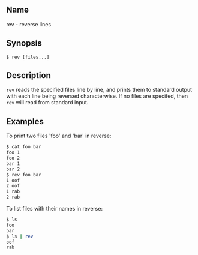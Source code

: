 ## Name

rev - reverse lines

## Synopsis

```*sh
$ rev [files...]
```

## Description

`rev` reads the specified files line by line, and prints them to standard
output with each line being reversed characterwise. If no files are specifed,
then `rev` will read from standard input.

## Examples

To print two files 'foo' and 'bar' in reverse:
```sh
$ cat foo bar
foo 1
foo 2
bar 1
bar 2
$ rev foo bar
1 oof
2 oof
1 rab
2 rab
```

To list files with their names in reverse:
```sh
$ ls
foo
bar
$ ls | rev
oof
rab
```

